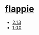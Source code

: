 # [flappie](https://hpc.nih.gov/apps/flappie.html)
- [2.1.3](/high-throughput-sequencing/flappie/2.1.3)
- [1.0.0](/high-throughput-sequencing/flappie/1.0.0)
